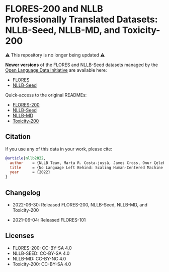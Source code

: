 # FLORES-200 and NLLB Professionally Translated Datasets: NLLB-Seed, NLLB-MD, and Toxicity-200


⚠️ This repository is no longer being updated ⚠️

**Newer versions** of the FLORES and NLLB-Seed datasets managed by the [Open Language Data Initiative](https://www.oldi.org/) are available here:
* [FLORES](https://github.com/openlanguagedata/flores)
* [NLLB-Seed](https://github.com/openlanguagedata/seed)

Quick-access to the original READMEs: 
* [FLORES-200](flores200/README.md)
* [NLLB-Seed](nllb_seed/README.md)
* [NLLB-MD](nllb_md/README.md)
* [Toxicity-200](toxicity/README.md)

## Citation

If you use any of this data in your work, please cite:

```bibtex
@article{nllb2022,
  author    = {NLLB Team, Marta R. Costa-jussà, James Cross, Onur Çelebi, Maha Elbayad, Kenneth Heafield, Kevin Heffernan, Elahe Kalbassi,  Janice Lam, Daniel Licht, Jean Maillard, Anna Sun, Skyler Wang, Guillaume Wenzek, Al Youngblood, Bapi Akula, Loic Barrault, Gabriel Mejia Gonzalez, Prangthip Hansanti, John Hoffman, Semarley Jarrett, Kaushik Ram Sadagopan, Dirk Rowe, Shannon Spruit, Chau Tran, Pierre Andrews, Necip Fazil Ayan, Shruti Bhosale, Sergey Edunov, Angela Fan, Cynthia Gao, Vedanuj Goswami, Francisco Guzmán, Philipp Koehn, Alexandre Mourachko, Christophe Ropers, Safiyyah Saleem, Holger Schwenk, Jeff Wang},
  title     = {No Language Left Behind: Scaling Human-Centered Machine Translation},
  year      = {2022}
}
```

## Changelog
- 2022-06-30: Released FLORES-200, NLLB-Seed, NLLB-MD, and Toxicity-200

- 2021-06-04: Released FLORES-101

## Licenses

* FLORES-200: CC-BY-SA 4.0
* NLLB-SEED: CC-BY-SA 4.0
* NLLB-MD: CC-BY-NC 4.0
* Toxicity-200: CC-BY-SA 4.0